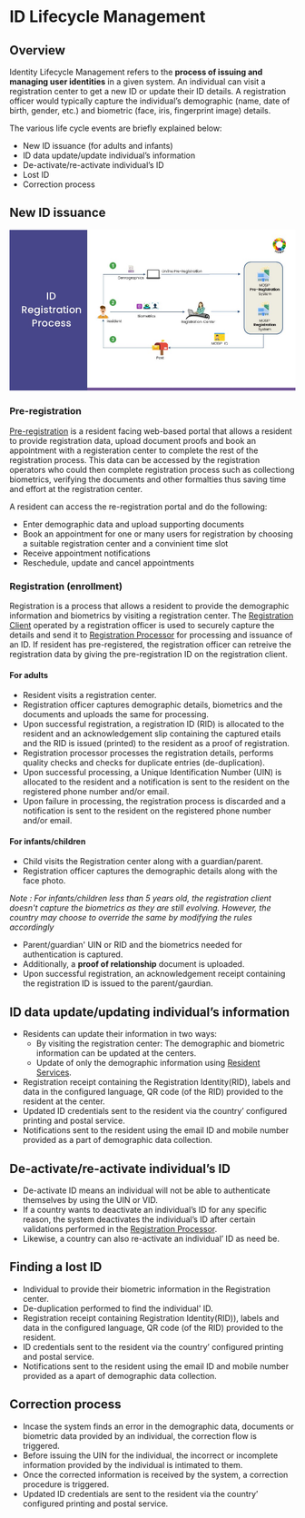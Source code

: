# ID Lifecycle Management

## Overview
Identity Lifecycle Management refers to the **process of issuing and managing user identities** in a given system. An individual can visit a registration center to get a new ID or update their ID details. A registration officer would typically capture the individual’s demographic (name, date of birth, gender, etc.) and biometric (face, iris, fingerprint image) details. 

The various life cycle events are briefly explained below:
* New ID issuance (for adults and infants)
* ID data update/update individual’s information
* De-activate/re-activate individual’s ID
* Lost ID
* Correction process

## New ID issuance 

![](_images/id-registration-process.jpg)

### Pre-registration
[Pre-registration](pre-registration.md) is a resident facing web-based portal that allows a resident to provide registration data, upload document proofs and book an appointment with a registeration center to complete the rest of the registration process.  This data can be accessed by the registration operators who could then complete registration process such as collectiong biometrics, verifying the documents and other formalties thus saving time and effort at the registration center.

A resident can access the re-registration portal and do the following:
* Enter demographic data and upload supporting documents
* Book an appointment for one or many users for registration by choosing a suitable registration center and a convinient time slot
* Receive appointment notifications
* Reschedule, update and cancel appointments


### Registration (enrollment)
Registration is a process that allows a resident to provide the demographic information and biometrics by visiting a registration center.  The [Registration Client](registration-client.md) operated by a registration officer is used to securely capture the details and send it to [Registration Processor](registration-processor.md) for processing and issuance of an ID.   If resident has pre-registered, the registration officer can retreive the registration data by giving the pre-registration ID on the registration client.

#### For adults
-    Resident visits a registration center.
-    Registration officer captures demographic details, biometrics and the documents and uploads the same for processing.
-    Upon successful registration, a registration ID (RID) is allocated to the resident and an acknowledgement slip containing the captured etails and the RID is issued (printed) to the resident as a proof of registration.  
-    Registration processor processes the registration details, performs quality checks and checks for duplicate entries (de-duplication).
-    Upon successful processing, a Unique Identification Number (UIN) is allocated to the resident and a notification is sent to the resident on the registered phone number and/or email. 
-    Upon failure in processing, the registration process is discarded and a notification is sent to the resident on the registered phone number and/or email.

#### For infants/children
-    Child visits the Registration center along with a guardian/parent.
-    Registration officer captures the demographic details along with the face photo.

_Note :  For infants/children less than 5 years old, the registration client doesn't capture the biometrics as they are still evolving.  However, the country may choose to override the same by modifying the rules accordingly_

-    Parent/guardian' UIN or RID and the biometrics needed for authentication is captured.
-    Additionally, a **proof of relationship** document is uploaded.
-    Upon successful registration, an acknowledgement receipt containing the registration ID is issued to the parent/gaurdian.

## ID data update/updating individual’s information
-    Residents can update their information in two ways:
        * By visiting the registration center: The demographic and biometric information can be updated at the centers.
        * Update of only the demographic information using [Resident Services](https://docs.mosip.io/1.2.0/modules/resident-services).
-  Registration receipt containing the Registration Identity(RID), labels and data in the configured language, QR code (of the RID) provided to the resident at the center.
-    Updated ID credentials sent to the resident via the country’ configured printing and postal service.
-    Notifications sent to the resident using the email ID and mobile number provided as a part of demographic data collection.

## De-activate/re-activate individual’s ID
-  De-activate ID means an individual will not be able to authenticate themselves by using the UIN or VID. 
-  If a country wants to deactivate an individual’s ID for any specific reason, the system deactivates the individual’s ID after certain validations performed in the [Registration Processor](registration-processor.md). 
- Likewise, a country can also re-activate an individual’ ID as need be.

## Finding a lost ID
-  Individual to provide their biometric information in the Registration center.
-  De-duplication performed to find the individual' ID.
-  Registration receipt containing Registration Identity(RID)), labels and data in the configured language, QR code (of the RID) provided to the resident.
-  ID credentials sent to the resident via the country’ configured printing and postal service.
- Notifications sent to the resident using the email ID and mobile number provided as a apart of demographic data collection.

## Correction process
- Incase the system finds an error in the demographic data, documents or biometric data provided by an individual, the correction flow is triggered.
- Before issuing the UIN for the individual, the incorrect or incomplete information provided by the individual is intimated to them.
- Once the corrected information is received by the system, a correction procedure is triggered.
- Updated ID credentials are sent to the resident via the country’ configured printing and postal service.
   



